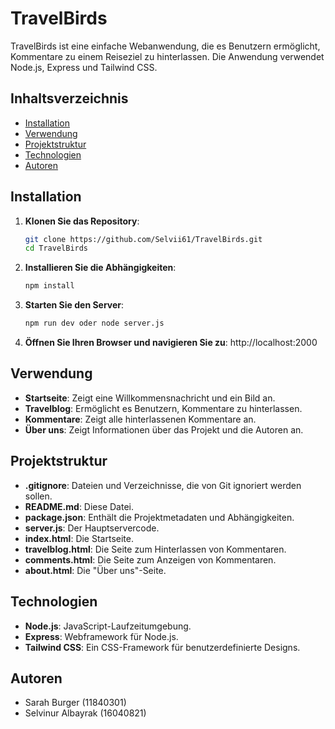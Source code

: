 # TravelBirds

TravelBirds ist eine einfache Webanwendung, die es Benutzern ermöglicht, Kommentare zu einem Reiseziel zu hinterlassen. Die Anwendung verwendet Node.js, Express und Tailwind CSS.

## Inhaltsverzeichnis

- [Installation](#installation)
- [Verwendung](#verwendung)
- [Projektstruktur](#projektstruktur)
- [Technologien](#technologien)
- [Autoren](#autoren)

## Installation

1. **Klonen Sie das Repository**:
   ```sh
   git clone https://github.com/Selvii61/TravelBirds.git
   cd TravelBirds
2. **Installieren Sie die Abhängigkeiten**:
    ```sh
    npm install
3. **Starten Sie den Server**:
    ```sh   
    npm run dev oder node server.js
4. **Öffnen Sie Ihren Browser und navigieren Sie zu**:
    http://localhost:2000

## Verwendung
- **Startseite**: Zeigt eine Willkommensnachricht und ein Bild an.
- **Travelblog**: Ermöglicht es Benutzern, Kommentare zu hinterlassen.
- **Kommentare**: Zeigt alle hinterlassenen Kommentare an.
- **Über uns**: Zeigt Informationen über das Projekt und die Autoren an.

## Projektstruktur
- **.gitignore**: Dateien und Verzeichnisse, die von Git ignoriert werden sollen.
- **README.md**: Diese Datei.
- **package.json**: Enthält die Projektmetadaten und Abhängigkeiten.
- **server.js**: Der Hauptservercode.
- **index.html**: Die Startseite.
- **travelblog.html**: Die Seite zum Hinterlassen von Kommentaren.
- **comments.html**: Die Seite zum Anzeigen von Kommentaren.
- **about.html**: Die "Über uns"-Seite.

## Technologien
- **Node.js**: JavaScript-Laufzeitumgebung.
- **Express**: Webframework für Node.js.
- **Tailwind CSS**: Ein CSS-Framework für benutzerdefinierte Designs.

## Autoren
- Sarah Burger (11840301)
- Selvinur Albayrak (16040821)
